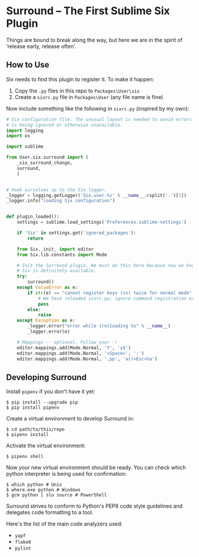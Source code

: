 # Surround – The First Sublime Six Plugin

Things are bound to break along the way,
but here we are in the spirit of ‘release early, release often’.

## How to Use

Six needs to find this plugin to register it.
To make it happen:

1. Copy the `.py` files in this repo to `Packages\User\six`
2. Create a `sixrc.py` file in `Packages\User` (any file name is fine)

Now include something like the following in `sixrc.py`
(inspired by my own):

```python
# Six configuration file. The unusual layout is needed to avoid errors if Six
# is being ignored or otherwise unavailable.
import logging
import os

import sublime

from User.six.surround import (
    _six_surround_change,
    surround,
    )


# Hook ourselves up to the Six logger.
_logger = logging.getLogger('Six.user.%s' % __name__.rsplit('.')[1])
_logger.info("loading Six configuration")


def plugin_loaded():
    settings = sublime.load_settings('Preferences.sublime-settings')

    if 'Six' in settings.get('ignored_packages'):
        return

    from Six._init_ import editor
    from Six.lib.constants import Mode

    # Init the Surround plugin. We must do this here because now we know that
    # Six is definitely available.
    try:
        surround()
    except ValueError as e:
        if str(e) == "cannot register keys (zs) twice for normal mode":
            # We have reloaded sixrc.py; ignore command registration error.
            pass
        else:
            raise
    except Exception as e:
        _logger.error("error while (re)loading %s" % __name__)
        _logger.error(e)

    # Mappings -- optional. Follow your ♡!
    editor.mappings.add(Mode.Normal, 'Y', 'y$')
    editor.mappings.add(Mode.Normal, '<Space>', ':')
    editor.mappings.add(Mode.Normal, ',pp', 'a()<Esc>ha')

```

## Developing Surround

Install `pipenv` if you don't have it yet:

    $ pip install --upgrade pip
    $ pip install pipenv

Create a virtual environment to develop Surround in:

    $ cd path/to/this/repo
    $ pipenv install

Activate the virtual environment:

    $ pipenv shell

Now your new virtual environment should be ready.
You can check which python interpreter is being used
for confirmation:

    $ which python # Unix
    $ where.exe python # Windows
    $ gcm python | slo source # PowerShell

Surround strives to conform to Python's PEP8 code style guidelines
and delegates code formatting to a tool.

Here's the list of the main code analyzers used:

- `yapf`
- `flake8`
- `pylint`
